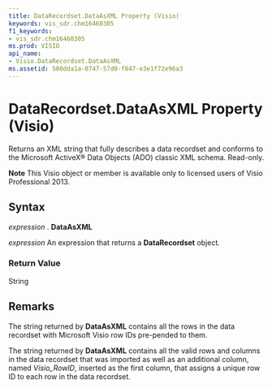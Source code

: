 ```yaml
---
title: DataRecordset.DataAsXML Property (Visio)
keywords: vis_sdr.chm16460305
f1_keywords:
- vis_sdr.chm16460305
ms.prod: VISIO
api_name:
- Visio.DataRecordset.DataAsXML
ms.assetid: 500dda1a-0747-57d0-f847-e3e1f72e96a3
---
```



# DataRecordset.DataAsXML Property (Visio)

Returns an XML string that fully describes a data recordset and conforms to the Microsoft ActiveX® Data Objects (ADO) classic XML schema. Read-only.


 **Note**  This Visio object or member is available only to licensed users of Visio Professional 2013.


## Syntax

 _expression_ . **DataAsXML**

 _expression_ An expression that returns a **DataRecordset** object.


### Return Value

String


## Remarks

The string returned by  **DataAsXML** contains all the rows in the data recordset with Microsoft Visio row IDs pre-pended to them.

The string returned by  **DataAsXML** contains all the valid rows and columns in the data recordset that was imported as well as an additional column, named _Visio_RowID_, inserted as the first column, that assigns a unique row ID to each row in the data recordset.


